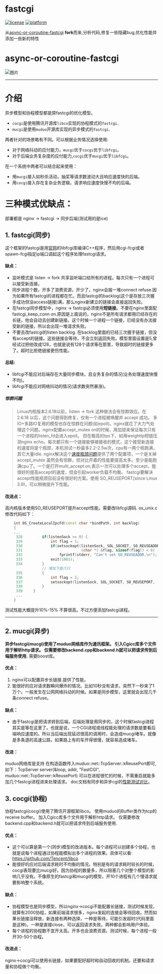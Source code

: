 # fastcgi
[![license](https://img.shields.io/github/license/mashape/apistatus.svg)](https://opensource.org/licenses/mit-license.php)
[![platform](https://img.shields.io/badge/platform-linux-brightgreen.svg)](/README.md)

从[async-or-coroutine-fastcgi](https://github.com/toniz/fastcgi-async-or-coroutine) **fork**而来,分析代码,修复一些隐藏bug,优化性能并添加一些新的特性

# async-or-coroutine-fastcgi
![图片](/doc/image/last01.jpg)
___

# 介绍
异步模型和协程模型都是原fastcgi的优化模型。
* `cocgi`是使用腾讯开源库`libco`实现的协程模式的`fastcgi`.
* `mucgi`是使用`muduo`开源库实现的异步模式的`fastcgi`.

两者针对的场景略有不同。可以根据业务情况选择使用:
* 对于网络抖动的应付能力，`mucgi`优于`cocgi`优于`libfcgi`。
* 对于后端业务复杂度的应付能力,`cocgi`优于`mucgi`优于`libfcgi`。

在一个系统中两者可以结合起来使用：
- 用`mucgi`接入如秒杀活动，抽奖等请求数波动大且响应速度快的后端。
- 用`cocgi`接入存在复杂业务逻辑，请求响应速度快慢不均的后端。

# 三种模式优缺点：
部署都是 nginx -> fastcgi -> 同步后端(测试用的是ice)

## 1. fastcgi(同步)
这个框架的fastcgi是用[官网](https://fastcgi-archives.github.io/)的libfcgi库编译C++程序，然后用cgi-fcgi或者spawn-fcgi指定ip端口调起这个程序处理fastcgi请求。

#### 缺点：
* 监听模式是 listen -> fork 共享监听端口给所有的进程。每次只有一个进程可以接受新连接。
* 同步进程个数，开多了浪费资源，开少了，nginx会报一堆connect refuse.因为如果所有fastcgi的进程都在忙。而且fastcgi的backlog(这个是存放三次握手成功但没access链接)满，那么nginx新建立的链接会直接返回失败。
* 在fastcgi同步模型中，nginx -> fastcgi必须使用**短链接**。不要在nginx里面配fastcgi_keep_conn on.原因是上面说的，nginx不是所有请求都用已经存在的长链，他会自动去创建新链接。这个时候一个进程一个链接，已经没有办法接受新的链接，所以会出现一堆请求失败。
* 不要去改fastcgi的listen backlog. 在backlog里面的已经三次握手链接，但没有accept的链接。这些链接会等待，不会立刻返回失败。模型里面设置是5,曾经试过把他改成128，也就是说有128个请求等在那里，导致超时的链接更多了。超时比拒绝链接更伤性能。

#### 总结:
* libfcgi不能应对后端存在大量同步模块，且业务复杂的情况(业务处理速度快慢不均)。
* libfcgi不能应对网络抖动的情况(请求数突然暴涨)。

##### 惊群问题
>Linux内核版本2.6.18以前，listen -> fork 这种做法会有惊群效应。在 2.6.18 以后，这个问题得到修复，仅有一个进程被唤醒并 accept 成功。
多IO+多路IO复用的模型也存在惊群在问题(如epoll)。nginx就花了大力气处理这个问题。nginx配置accept_mutex on的时候，用加锁来保证每次只有一个进程的listen_fd会进入epoll。
但在极高的tps下，如用weighttp短链压测nginx echo。每次都只有一个链接能够被接收的模式，这个接受新连接的速度将是个瓶颈，本机测试一秒最多2.2-2.5w次，cpu有一两个核跑满，其它大量idle.
nginx解决这个[速度瓶颈问题](/doc/nginx_shortlink_performance.md)提供了两个配置项，一个是关掉accept_mutex 虽然会有惊群，但对比开着的性能要提高太多。至少是能跑满cpu了。一个是打开multi_accept on,表示一次可以处理多个accept，能很好的提高accept的速度，但会引起worker负载不均衡。
fastcgi要解决accept性能瓶颈目前没有很好的方案。使用 SO_REUSEPORT(since Linux 3.9)，可以稍微提升下性能。

#### 改进点：
高内核版本使用SO_REUSEPORT提升accept性能。需要改libfcgi源码.
os_unix.c
修改代码如下：
```cpp
    int OS_CreateLocalIpcFd(const char *bindPath, int backlog)
    {
    ...
     328         if(listenSock >= 0) {
     329             int flag = 1;
     330             if(setsockopt(listenSock, SOL_SOCKET, SO_REUSEADDR,
     331                           (char *) &flag, sizeof(flag)) < 0) {
     332                 fprintf(stderr, "Can't set SO_REUSEADDR.\n");
     333             exit(1001);
     334         }
                 // 增加下面几行
     335         {
     336             int flag = 1;
     337             setsockopt(listenSock, SOL_SOCKET, SO_REUSEPORT, (char *) &flag, sizeof(flag));
     338         }
     339     }
     ...
    }
```
测试性能大概提升10%-15% 不算很高。不过方便添加fastcgi进程。

 ---
## 2. mucgi(异步)
__异步fastcgi(mucgi)使用了muduo网络库作为通讯框架。
引入Cgicc库多个文件用于解析http请求。
仅需要修改backend.cpp和backend.h就可以把请求传到后端服务使用.__
需要boost库。

#### 优点：
1. nginx可以配置异步长链接.提供了性能。
2. 能很好的应对请求数瞬间爆炸的情况。比如10秒没有请求，突然下一秒来了1万个。一般发生在公网网络抖动的时候。如果是同步模型，这里就会出现几千条connect refuse。

#### 缺点：
* 由于fastcgi是把请求转到后端，后端处理是用同步的，这个时候fastcgi进程其实是等在这里了。也就是说，一个CGI进程或线程能处理的请求数是要看后端响应速度的。所以当后端出现延迟很高的调用时，会造成mucgi堵车。就像是多条道的高速公路，如果路上有的车开得很慢，就容易造成堵车。

#### 改进：
muduo网络库是支持 在构造函数传入muduo::net::TcpServer::kReusePort即可, 如下：TcpServer server(&loop, addr, "FastCGI", muduo::net::TcpServer::kReusePort) 可以在进程很忙的时候，不需重启就能多加几个fastcgi进程进来处理请求。
doc文档有同步和异步cgi的[性能测试对比](doc/libfcgi_vs_mucgi_performance.md)。

## 3. cocgi(协程)
协程fastcgi(cocgi)使用了腾讯开源框架libco。
使用muduo的Buffer类作为tcp的receive buffer。
加入Cgicc库多个文件用于解析http请求。
仅需要修改backend.cpp和backend.h就可以把请求传到后端服务使用.

#### 优点：
* 这个可以算是第一个(同步)模型的改进版本。每个进程可以创建多个协程，也就是说每个进程通过协程能模拟出多个进程的效果。具体可以看: https://github.com/Tencent/libco
* 能很好的应对后端请求耗时不均衡的情况。特别是有的请求耗时较长的时候，cocgi表现要比mucgi好。因为协程的数量多，所以阻塞几个对整个模型的影响几乎没有。不像原生的fastcgi和mucgi的模型，开10个进程有几个慢请求就要影响整个系统。

#### 缺点：
* 协程模型也是同步模型，所以nginx->cocgi不能配置长链接，测试时候发现，就算有2000协程，如果前端请求很多，nginx发起的连接会等待回收。然而如果长链接没释放，新连接有两种选择，一种是等待，可能引发超时(代码里面是这种)。一种是直接close，可以返回请求失败。两种都会影响用户体验。
* 每个进程的协程数不宜开太高。开多也会浪费资源。测试时候，每个进程一般开30-50个协程。

#### 改进点：
nginx->cocgi可以使用长链接，如果要配好超时和自动回收的机制。还要和请求量和协程做个均衡。
